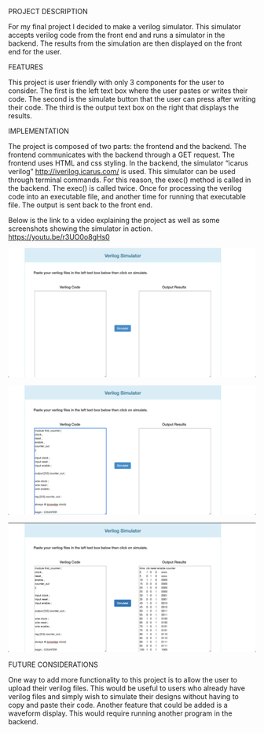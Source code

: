 PROJECT DESCRIPTION

For my final project I decided to make a verilog simulator. This simulator accepts verilog code from the front end and runs a simulator in the backend. The results from the simulation are then displayed on the front end for the user. 

FEATURES

This project is user friendly with only 3 components for the user to consider. The first is the left text box where the user pastes or writes their code. The second is the simulate button that the user can press after writing their code. The third is the output text box on the right that displays the results.

IMPLEMENTATION

The project is composed of two parts: the frontend and the backend. The frontend communicates with the backend through a GET request. The frontend uses HTML and css styling. In the backend, the simulator “icarus verilog” http://iverilog.icarus.com/ is used. This simulator can be used through terminal commands. For this reason, the exec() method is called in the backend. The exec() is called twice. Once for processing the verilog code into an executable file, and another time for running that executable file. The output is sent back to the front end. 

Below is the link to a video explaining the project as well as some screenshots showing the simulator in action. 
https://youtu.be/r3UO0o8gHs0

![alt text](https://github.com/Mgalleg/VerilogSimulator/blob/master/Screen%20Shot%202020-05-03%20at%2011.33.06%20PM.png
)

![alt text](https://github.com/Mgalleg/VerilogSimulator/blob/master/Screen%20Shot%202020-05-03%20at%2011.33.44%20PM.png)

![alt text](https://github.com/Mgalleg/VerilogSimulator/blob/master/Screen%20Shot%202020-05-03%20at%2011.33.55%20PM.png)

FUTURE CONSIDERATIONS

One way to add more functionality to this project is to allow the user to upload their verilog files. This would be useful to users who already have verilog files and simply wish to simulate their designs without having to copy and paste their code. Another feature that could be added is a waveform display. This would require running another program in the backend. 


